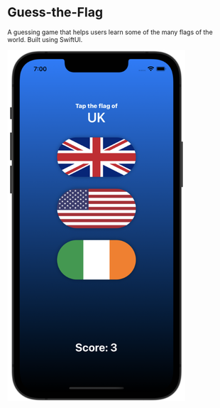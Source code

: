 # Guess-the-Flag
A guessing game that helps users learn some of the many flags of the world. 
Built using SwiftUI.

<img src="screenshot.png" width=400>
